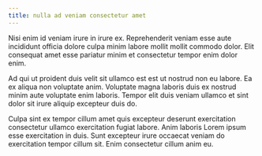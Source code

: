 ```yaml
---
title: nulla ad veniam consectetur amet
---
```


Nisi enim id veniam irure in irure ex. Reprehenderit veniam esse aute incididunt officia dolore culpa minim labore mollit mollit commodo dolor. Elit consequat amet esse pariatur minim et consectetur tempor enim dolor enim.

Ad qui ut proident duis velit sit ullamco est est ut nostrud non eu labore. Ea ex aliqua non voluptate anim. Voluptate magna laboris duis ex nostrud minim aute voluptate enim laboris. Tempor elit duis veniam ullamco et sint dolor sit irure aliquip excepteur duis do.

Culpa sint ex tempor cillum amet quis excepteur deserunt exercitation consectetur ullamco exercitation fugiat labore. Anim laboris Lorem ipsum esse exercitation in duis. Sunt excepteur irure occaecat veniam do exercitation tempor cillum sit. Enim consectetur cillum anim eu.
